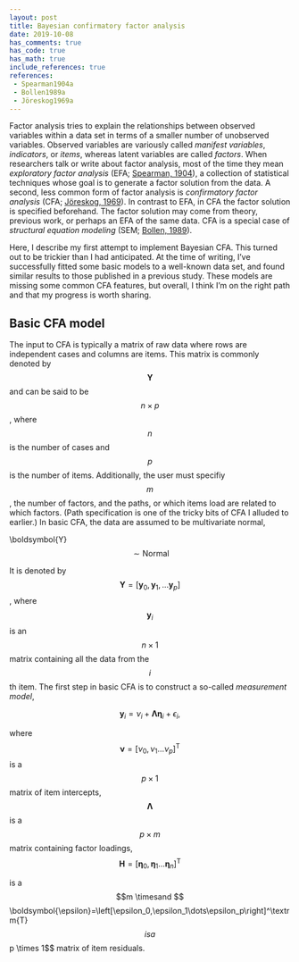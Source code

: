 ```yaml
---
layout: post
title: Bayesian confirmatory factor analysis
date: 2019-10-08
has_comments: true
has_code: true
has_math: true
include_references: true
references:
 - Spearman1904a
 - Bollen1989a
 - Jöreskog1969a
---
```


Factor analysis tries to explain the relationships between observed variables within a data set in terms of a smaller
number of unobserved variables. Observed variables are variously called _manifest variables_, _indicators_, or _items_,
whereas latent variables are called _factors_. When researchers talk or write about factor analysis, most of the time
they mean _exploratory factor analysis_ (EFA; [Spearman, 1904](#Spearman1904a)), a collection of statistical techniques
whose goal is to generate a factor solution from the data. A second, less common form of factor analysis is 
_confirmatory factor analysis_ (CFA; [Jöreskog, 1969](Jöreskog1969a)). In contrast to EFA, in CFA the factor solution is
specified beforehand. The factor solution may come from theory, previous work, or perhaps an EFA of the same data. CFA
is a special case of _structural equation modeling_ (SEM; [Bollen, 1989](Bollen1989a)).

Here, I describe my first attempt to implement Bayesian CFA. This turned out to be trickier than I had anticipated. At
the time of writing, I’ve successfully fitted some basic models to a well-known data set, and found similar results to
those published in a previous study. These models are missing some common CFA features, but overall, I think I’m on the
right path and that my progress is worth sharing.

## Basic CFA model

The input to CFA is typically a matrix of raw data where rows are independent cases and columns are items. This matrix 
is commonly denoted by $$\boldsymbol{Y}$$ and can be said to be $$n \times p$$, where $$n$$ is the number of cases and
$$p$$ is the number of items. Additionally, the user must specifiy $$m$$, the number of factors, and the paths, or
which items load are related to which factors. (Path specification is one of the tricky bits of CFA I alluded to
earlier.) In basic CFA, the data are assumed to be multivariate normal,

$$
$$\boldsymbol{Y}$$\sim\mathrm{Normal}
$$


It is denoted by
$$\boldsymbol{Y}=\left[\boldsymbol{y}_0,\boldsymbol{y}_1,\dots\boldsymbol{y}_p\right]$$, where
$$\boldsymbol{y}_i$$ is an $$n \times 1$$ matrix containing all the data from the $$i$$th item. The first step in
basic CFA is to construct a so-called _measurement model_,

$$\boldsymbol{y}_i = \nu_i + \boldsymbol{\Lambda}\boldsymbol{\eta}_i + \epsilon_i\textrm{,}$$

where $$\boldsymbol{\nu}=\left[\nu_0,\nu_1\dots\nu_p\right]^\textrm{T}$$ is a $$p \times 1$$ matrix of item intercepts, 
$$\boldsymbol{\Lambda}$$ is a $$p \times m$$ matrix containing factor loadings,
$$\boldsymbol{H}=\left[\boldsymbol{\eta}_0,\boldsymbol{\eta}_1\dots\boldsymbol{\eta}_n\right]^\textrm{T}$$ 


is a $$m \timesand
$$\boldsymbol{\epsilon}=\left[\epsilon_0,\epsilon_1\dots\epsilon_p\right]^\textrm{T}$$ is a $$p \times 1$$ matrix of
item residuals.


